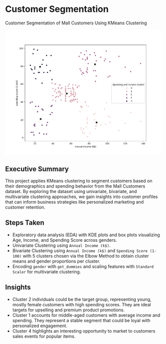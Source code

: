 # Customer Segmentation
Customer Segmentation of Mall Customers Using KMeans Clustering

![Scatter Plot](https://github.com/momamis/Customer-Segmentation/blob/main/clustering_bivaariate.png)

## Executive Summary
This project applies KMeans clustering to segment customers based on their demographics and spending behavior from the Mall Customers dataset. By exploring the dataset using univariate, bivariate, and multivariate clustering approaches, we gain insights into customer profiles that can inform business strategies like personalized marketing and customer retention.

## Steps Taken
- Exploratory data analysis (EDA) with KDE plots and box plots visualizing Age, Income, and Spending Score across genders.
- Univariate Clustering using `Annual Income (k$)`.
- Bivariate Clustering using `Annual Income (k$)` and `Spending Score (1-100)` with 5 clusters chosen via the Elbow Method to obtain cluster means and gender proportions per cluster.
- Encoding `gender` with `get_dummies` and scaling features with `Standard Scaler` for multivariate clustering.

## Insights 
- Cluster 2 individuals could be the target group, representing young, mostly female customers with high spending scores. They are ideal targets for upselling and premium product promotions.
- Cluster 1 accounts for middle-aged customers with average income and spending. They represent a stable segment that could be loyal with personalized engagement.
- Cluster 4 highlights an interesting opportunity to market to customers sales events for popular items.
